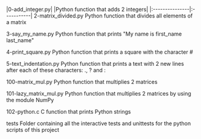 |0-add_integer.py|	|Python function that adds 2 integers|
|:---------------|:-----------|
2-matrix_divided.py	Python function that divides all elements of a matrix

3-say_my_name.py	Python function that prints "My name is first_name last_name"

4-print_square.py	Python function that prints a square with the character #

5-text_indentation.py	Python function that prints a text with 2 new lines after each of these characters: ., ? and :

100-matrix_mul.py	Python function that multiplies 2 matrices

101-lazy_matrix_mul.py	Python function that multiplies 2 matrices by using the module NumPy

102-python.c	C function that prints Python strings

tests	Folder containing all the interactive tests and unittests for the python scripts of this project